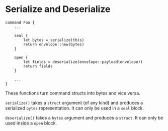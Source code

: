 # Serialize and Deserialize

```policy
command Foo {
    ...

    seal {
        let bytes = serialize(this)
        return envelope::new(bytes)
    }

    open {
        let fields = deserialize(envelope::payload(envelope))
        return fields
    }

    ...
}
```

These functions turn command structs into bytes and vice versa.

`serialize()` takes a `struct` argument (of any kind) and produces a
serialized `bytes` representation. It can only be used in a `seal`
block.

`deserialize()` takes a `bytes` argument and produces a `struct`. It can
only be used inside a `open` block.
